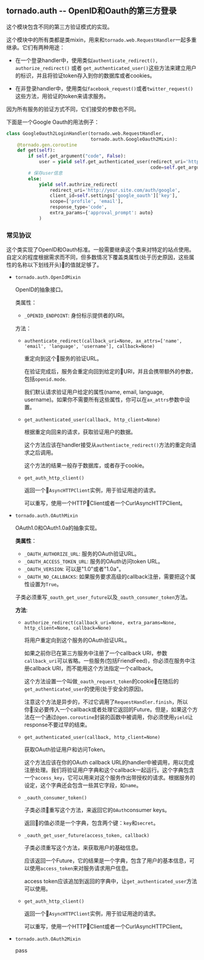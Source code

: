 ## tornado.auth -- OpenID和Oauth的第三方登录

这个模块包含不同的第三方验证模式的实现。

这个模块中的所有类都是类mixin，用来和`tornado.web.RequestHandler`一起多重继承。它们有两种用途：

- 在一个登录handler中，使用类似`authenticate_redirect(), authorize_redirect()` 或者 `get_authenticated_user()`这些方法来建立用户的标识，并且将验证token存入到你的数据库或者cookies。

- 在非登录handler中，使用类似`facebook_request()`或者`twitter_request()`这些方法，用验证的token来请求服务。

因为所有服务的验证方式不同，它们接受的参数也不同。

下面是一个Google Oauth的用法例子：

```python
class GoogleOauth2LoginHandler(tornado.web.RequestHandler,
                               tornado.auth.GoogleOauth2Mixin):
    @tornado.gen.coroutine
    def get(self):
        if self.get_argument("code", False):
            user = yield self.get_authenticated_user(redirect_uri='http://your.site.com/auth/google',
                                                     code=self.get_argument('code'))
        # 保存user信息
        else:
            yield self.authrize_redirect(
                redirect_uri='http://your.site.com/auth/google',
                client_id=self.settings['google_oauth']['key'],
                scope=['profile', 'email'],
                response_type='code',
                extra_params={'approval_prompt': auto}
            )
```

### 常见协议

这个类实现了OpenID和Oauth标准。一般需要继承这个类来对特定的站点使用。自定义的程度根据需求而不同，但多数情况下覆盖类属性(处于历史原因，这些属性的名称以下划线开头)的值就足够了。

- `tornado.auth.OpenIdMixin`

    OpenID的抽象接口。

    类属性：

    - `_OPENID_ENDPOINT`: 身份标示提供者的URI。

    方法：

    - `authenticate_redirect(callback_uri=None, ax_attrs=['name', 'email', 'language', 'username'], callback=None)`

        重定向到这个服务的验证URL。

        在验证完成后，服务会重定向回到给定的URI，并且会携带额外的参数，包括`openid.mode`.

        我们默认请求验证用户给定的属性(name, email, language, username)。如果你不需要所有这些属性，你可以在`ax_attrs`参数中设置。

    - `get_authenticated_user(callback, http_client=None)`

        根据重定向回来的请求，获取验证用户的数据。

        这个方法应该在handler接受从`authentiacte_redirect()`方法的重定向请求之后调用。

        这个方法的结果一般存于数据库，或者存于cookie。

    - `get_auth_http_client()`

        返回一个`AsyncHTTPClient`实例，用于验证用途的请求。

        可以重写，使用一个HTTPClient或者一个CurlAsyncHTTPClient。


- `tornado.auth.OAuthMixin`

    OAuth1.0和OAuth1.0a的抽象实现。

    **类属性**：

    - `_OAUTH_AUTHORIZE_URL`: 服务的OAuth验证URL。
    - `_OAUTH_ACCESS_TOKEN_URL`: 服务的OAuth访问token URL。
    - `_OAUTH_VERSION`: 可以是"1.0"或者"1.0a"。
    - `_OAUTH_NO_CALLBACKS`: 如果服务要求高级的callback注册，需要把这个属性设置为`True`。

    子类必须重写`_oauth_get_user_future`以及`_oauth_consumer_token`方法。

    **方法**:

    - `authorize_redirect(callback_uri=None, extra_params=None, http_client=None, callback=None)`

        将用户重定向到这个服务的OAuth验证URL。

        如果之前你已在第三方服务中注册了一个callback URI，参数`callback_uri`可以省略。一些服务(包括FriendFeed)，你必须在服务中注册callback URI，而不能用这个方法指定一个callback。

        这个方法设置一个叫做`_oauth_request_token`的cookie在随后的`get_authenticated_user`的使用(处于安全的原因)。

        注意这个方法是异步的，不过它调用了`RequestHandler.finish`，所以你没必要传入一个callback或者处理它返回的Future。但是，如果这个方法在一个通过`@gen.coroutine`封装的函数中被调用，你必须使用`yield`让response不要过早的结束。

    - `get_authenticated_user(callback, http_client=None)`

        获取OAuth验证用户和访问Token。

        这个方法应该在你的OAuth callback URL的handler中被调用，用以完成注册处理。我们将验证用户字典和这个callback一起运行。这个字典包含一个`access_key`，它可以用来对这个服务作出带授权的请求。根据服务的设定，这个字典还会包含一些其它字段，如`name`。

    - `_oauth_consumer_token()`

        子类必须重写这个方法，来返回它的`OAuth`consumer keys。

        返回的值必须是一个字典，包含两个键：`key`和`secret`。

    - `_oauth_get_user_future(access_token, callback)`

        子类必须重写这个方法，来获取用户的基础信息。

        应该返回一个Future，它的结果是一个字典，包含了用户的基本信息，可以使用`access_token`来对服务请求用户信息。

        access token应该追加到返回的字典中，让`get_authenticated_user`方法可以使用。

   - `get_auth_http_client()`

        返回一个`AsyncHTTPClient`实例，用于验证用途的请求。

        可以重写，使用一个HTTPClient或者一个CurlAsyncHTTPClient。


- `tornado.auth.OAuth2Mixin`

    pass





